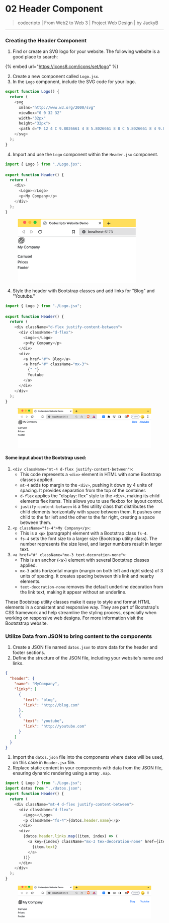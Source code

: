 # 02 Header Component

> codecripto | From Web2 to Web 3 | Project Web Design | by JackyB

***

###

### Creating the Header Component

1. Find or create an SVG logo for your website. The following website is a good place to search:

{% embed url="https://icons8.com/icons/set/logo" %}

2. Create a new component called `Logo.jsx`.
3. In the `Logo` component, include the SVG code for your logo.

```javascript
export function Logo() {
  return (
    <svg
      xmlns="http://www.w3.org/2000/svg"
      viewBox="0 0 32 32"
      width="32px"
      height="32px">
      <path d="M 12 4 C 9.8026661 4 8 5.8026661 8 8 C 5.8026661 8 4 9.8026661 4 12 L 4 24 C 4 26.197334 5.8026661 28 8 28 L 20 28 C 22.197334 28 24 26.197334 24 24 C 26.197334 24 28 22.197334 28 20 L 28 8 C 28 5.8026661 26.197334 4 24 4 L 12 4 z M 12 6 L 24 6 C 25.116666 6 26 6.8833339 26 8 L 26 20 C 26 21.116666 25.116666 22 24 22 L 11 22 C 10.43497 22 10 21.56503 10 21 L 10 14 L 12 14 L 12 18 C 12 19.093063 12.906937 20 14 20 L 18 20 L 20 20 L 22 20 C 23.093063 20 24 19.093063 24 18 L 24 11 C 24 9.3550302 22.64497 8 21 8 L 10 8 C 10 6.8833339 10.883334 6 12 6 z M 8 10 L 21 10 C 21.56503 10 22 10.43497 22 11 L 22 18 L 20 18 L 20 14 C 20 12.906937 19.093063 12 18 12 L 14 12 L 12 12 L 10 12 C 8.9069372 12 8 12.906937 8 14 L 8 21 C 8 22.64497 9.3550302 24 11 24 L 22 24 C 22 25.116666 21.116666 26 20 26 L 8 26 C 6.8833339 26 6 25.116666 6 24 L 6 12 C 6 10.883334 6.8833339 10 8 10 z M 14 14 L 18 14 L 18 18 L 14 18 L 14 14 z" />
    </svg>
  );
}
```

4. Import and use the `Logo` component within the `Header.jsx` component.

```javascript
import { Logo } from "./Logo.jsx";

export function Header() {
  return (
    <div>
      <Logo></Logo>
      <p>My Company</p>
    </div>
  );
}
```

<figure><img src="../.gitbook/assets/image (3).png" alt="" width="375"><figcaption></figcaption></figure>

4. Style the header with Bootstrap classes and add links for "Blog" and "Youtube."

```javascript
import { Logo } from "./Logo.jsx";

export function Header() {
  return (
    <div className="d-flex justify-content-between">
      <div className="d-flex">
        <Logo></Logo>
        <p>My Company</p>
      </div>
      <div>
        <a href="#"> Blog</a>
        <a href="#" className="mx-3">
          {" "}
          Youtube
        </a>
      </div>
    </div>
  );
}
```

<figure><img src="../.gitbook/assets/image (4).png" alt=""><figcaption></figcaption></figure>

#### Some input about the Bootstrap used:

1. `<div className="mt-4 d-flex justify-content-between">`:
   * This code represents a `<div>` element in HTML with some Bootstrap classes applied.
   * `mt-4` adds top margin to the `<div>`, pushing it down by 4 units of spacing. It provides separation from the top of the container.
   * `d-flex` applies the "display: flex" style to the `<div>`, making its child elements flex items. This allows you to use flexbox for layout control.
   * `justify-content-between` is a flex utility class that distributes the child elements horizontally with space between them. It pushes one child to the far left and the other to the far right, creating a space between them.
2. `<p className="fs-4">My Company</p>`:
   * This is a `<p>` (paragraph) element with a Bootstrap class `fs-4`.
   * `fs-4` sets the font size to a larger size (Bootstrap utility class). The number represents the size level, and larger numbers result in larger text.
3. `<a href="#" className="mx-3 text-decoration-none">`:
   * This is an anchor (`<a>`) element with several Bootstrap classes applied.
   * `mx-3` adds horizontal margin (margin on both left and right sides) of 3 units of spacing. It creates spacing between this link and nearby elements.
   * `text-decoration-none` removes the default underline decoration from the link text, making it appear without an underline.

These Bootstrap utility classes make it easy to style and format HTML elements in a consistent and responsive way. They are part of Bootstrap's CSS framework and help streamline the styling process, especially when working on responsive web designs. For more information visit the Bootststrap website.

### Utilize Data from JSON to bring content to the components

1. Create a JSON file named `datos.json` to store data for the header and footer sections.
2. Define the structure of the JSON file, including your website's name and links.

```json
{
  "header": {
    "name": "MyCompany",
    "links": [
      {
        "text": "blog",
        "link": "http://blog.com"
      },
      {
        "text": "youtube",
        "link": "http://youtube.com"
      }
    ]
  }
}
```

1. Import the `datos.json` file into the components where datos will be used, on this case in `Header.jsx` file.
2. Replace static content in your components with data from the JSON file, ensuring dynamic rendering using a array `.map.`

```javascript
import { Logo } from "./Logo.jsx";
import datos from "../datos.json";
export function Header() {
  return (
    <div className="mt-4 d-flex justify-content-between">
      <div className="d-flex">
        <Logo></Logo>
        <p className="fs-4">{datos.header.name}</p>
      </div>
      <div>
        {datos.header.links.map((item, index) => (
          <a key={index} className="mx-3 tex-decoration-none" href={item.url}>
            {item.text}
          </a>
        ))}
      </div>
    </div>
  );
}
```

<figure><img src="../.gitbook/assets/image (5).png" alt=""><figcaption></figcaption></figure>
